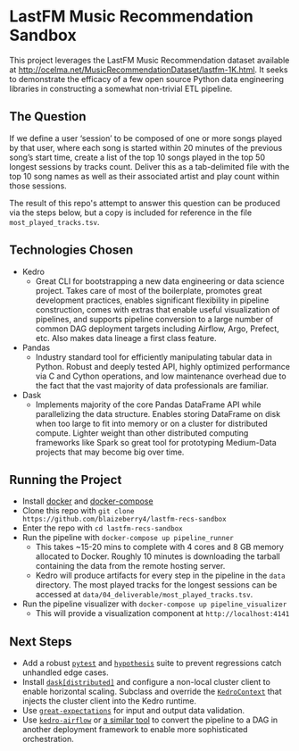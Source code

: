 # LastFM Music Recommendation Sandbox

This project leverages the LastFM Music Recommendation dataset available at http://ocelma.net/MusicRecommendationDataset/lastfm-1K.html. It seeks to demonstrate the efficacy of a few open source Python data engineering libraries in constructing a somewhat non-trivial ETL pipeline.

## The Question

If we define a user ‘session’ to be composed of one or more songs played by that user, where each song is started within 20 minutes of the previous song’s start time, create a list of the top 10 songs played in the top 50 longest sessions by tracks count. Deliver this as a tab-delimited file with the top 10 song names as well as their associated artist and play count within those sessions.

The result of this repo's attempt to answer this question can be produced via the steps below, but a copy is included for reference in the file `most_played_tracks.tsv`.

## Technologies Chosen

- Kedro
    - Great CLI for bootstrapping a new data engineering or data science project. Takes care of most of the boilerplate, promotes great development practices, enables significant flexibility in pipeline construction, comes with extras that enable useful visualization of pipelines, and supports pipeline conversion to a large number of common DAG deployment targets including Airflow, Argo, Prefect, etc. Also makes data lineage a first class feature.
- Pandas
    - Industry standard tool for efficiently manipulating tabular data in Python. Robust and deeply tested API, highly optimized performance via C and Cython operations, and low maintenance overhead due to the fact that the vast majority of data professionals are familiar.
- Dask
    - Implements majority of the core Pandas DataFrame API while parallelizing the data structure. Enables storing DataFrame on disk when too large to fit into memory or on a cluster for distributed compute. Lighter weight than other distributed computing frameworks like Spark so great tool for prototyping Medium-Data projects that may become big over time.

## Running the Project

- Install [docker](https://docs.docker.com/get-docker/) and [docker-compose](https://docs.docker.com/compose/install/)
- Clone this repo with `git clone https://github.com/blaizeberry4/lastfm-recs-sandbox`
- Enter the repo with `cd lastfm-recs-sandbox`
- Run the pipeline with `docker-compose up pipeline_runner`
    - This takes ~15-20 mins to complete with 4 cores and 8 GB memory allocated to Docker. Roughly 10 minutes is downloading the tarball containing the data from the remote hosting server.
    - Kedro will produce artifacts for every step in the pipeline in the `data` directory. The most played tracks for the longest sessions can be accessed at `data/04_deliverable/most_played_tracks.tsv`.
- Run the pipeline visualizer with `docker-compose up pipeline_visualizer`
    - This will provide a visualization component at `http://localhost:4141`

## Next Steps

- Add a robust [`pytest`](https://docs.pytest.org/en/6.2.x/) and [`hypothesis`](https://hypothesis.readthedocs.io/en/latest/) suite to prevent regressions catch unhandled edge cases.
- Install [`dask[distributed]`](https://distributed.dask.org/en/stable/) and configure a non-local cluster client to enable horizontal scaling. Subclass and override the [`KedroContext`](https://kedro.readthedocs.io/en/latest/kedro.framework.context.KedroContext.html) that injects the cluster client into the Kedro runtime.
- Use [`great-expectations`](https://greatexpectations.io/) for input and output data validation.
- Use [`kedro-airflow`](https://github.com/quantumblacklabs/kedro-airflow) or [a similar tool](https://kedro.readthedocs.io/en/stable/10_deployment/01_deployment_guide.html) to convert the pipeline to a DAG in another deployment framework to enable more sophisticated orchestration.